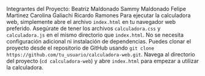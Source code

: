 Integrantes del Proyecto:
Beatriz Maldonado
Sammy Maldonado
Felipe Martinez
Carolina Galiachi
Ricardo Ramones
Para ejecutar la calculadora web, simplemente abre el archivo `index.html` en tu navegador web preferido. Asegúrate de tener los archivos `calculadora.css` y `calculadora.js` en el mismo directorio que `index.html`. No se necesita configuración adicional ni instalación de dependencias. Puedes clonar el proyecto desde el repositorio de GitHub usando `git clone https://github.com/tu_usuario/calculadora-web.git`. Navega al directorio del proyecto (`cd calculadora-web`) y abre `index.html` para empezar a utilizar la calculadora.
